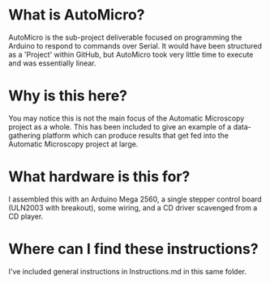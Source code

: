 # What is AutoMicro?

AutoMicro is the sub-project deliverable focused on programming the Arduino to respond to commands over Serial. It would have been structured as a 'Project' within GitHub, but AutoMicro took very little time to execute and was essentially linear.

# Why is this here?

You may notice this is not the main focus of the Automatic Microscopy project as a whole. This has been included to give an example of a data-gathering platform which can produce results that get fed into the Automatic Microscopy project at large.

# What hardware is this for?

I assembled this with an Arduino Mega 2560, a single stepper control board (ULN2003 with breakout), some wiring, and a CD driver scavenged from a CD player.

# Where can I find these instructions?

I've included general instructions in Instructions.md in this same folder.